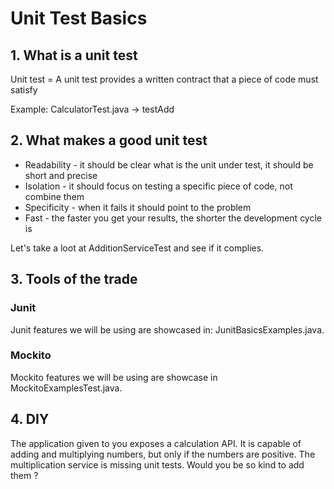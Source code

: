 # Unit Test Basics

## 1. What is a unit test
Unit test = A unit test provides a written contract that a piece of code must satisfy

Example: CalculatorTest.java -> testAdd

## 2. What makes a good unit test
 - Readability - it should be clear what is the unit under test, it should be short and precise
 - Isolation - it should focus on testing a specific piece of code, not combine them
 - Specificity - when it fails it should point to the problem
 - Fast - the faster you get your results, the shorter the development cycle is
 
Let's take a loot at AdditionServiceTest and see if it complies.

## 3. Tools of the trade 
### Junit 
Junit features we will be using are showcased in: JunitBasicsExamples.java.

### Mockito
Mockito features we will be using are showcase in MockitoExamplesTest.java.

## 4. DIY
The application given to you exposes a calculation API. It is capable of adding and multiplying numbers, but only if the numbers are positive. 
The multiplication service is missing unit tests. Would you be so kind to add them ?


 
 

